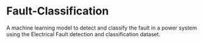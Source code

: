 # Fault-Classification
A machine learning model to detect and classify the fault in a power system using the Electrical Fault detection and classification dataset. 

